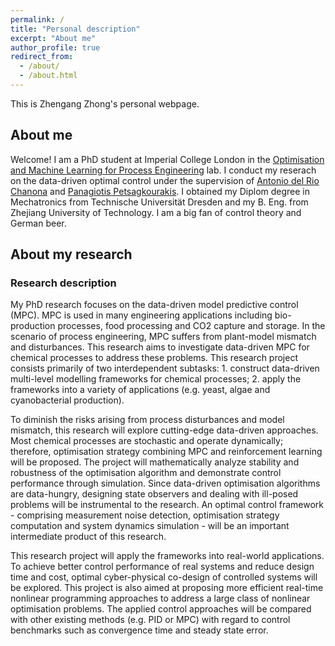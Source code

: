 ```yaml
---
permalink: /
title: "Personal description"
excerpt: "About me"
author_profile: true
redirect_from: 
  - /about/
  - /about.html
---
```


This is Zhengang Zhong's personal webpage.

About me
------
Welcome! I am a PhD student at Imperial College London in the [Optimisation and Machine Learning for Process Engineering](https://www.imperial.ac.uk/a-z-research/optimisation-and-machine-learning-for-process-engineering/) lab. I conduct my reserach on the data-driven optimal control under the supervision of [Antonio del Rio Chanona](https://www.imperial.ac.uk/people/a.del-rio-chanona) and [Panagiotis Petsagkourakis](https://iris.ucl.ac.uk/iris/browse/profile?upi=PPETS09). I obtained my Diplom degree in Mechatronics from Technische Universität Dresden and my B. Eng. from Zhejiang University of Technology. I am a big fan of control theory and German beer.  

## About my research

### Research description

My PhD research focuses on the data-driven model predictive control (MPC). MPC is used in many engineering applications including bio-production processes, food processing and CO2 capture and storage. In the scenario of process engineering,  MPC suffers from plant-model mismatch and disturbances. This research aims to investigate data-driven MPC for chemical processes to address these problems. This research project consists primarily of two interdependent subtasks: 1. construct data-driven multi-level modelling frameworks for chemical processes; 2. apply the frameworks into a variety of applications (e.g. yeast, algae and cyanobacterial production).

To diminish the risks arising from process disturbances and model mismatch, this research will explore cutting-edge data-driven approaches. Most chemical processes are stochastic and operate dynamically; therefore, optimisation strategy combining MPC and reinforcement learning will be proposed. The project will mathematically analyze stability and robustness of the optimisation algorithm and demonstrate control performance through simulation. Since data-driven optimisation algorithms are data-hungry, designing state observers and dealing with ill-posed problems will be instrumental to the research. An optimal control framework - comprising measurement noise detection, optimisation strategy computation and system dynamics simulation - will be an important intermediate product of this research. 

This research project will apply the frameworks into real-world applications. To achieve better control performance of real systems and reduce design time and cost, optimal cyber-physical co-design of controlled systems will be explored. This project is also aimed at proposing more efficient real-time nonlinear programming approaches to address a large class of nonlinear optimisation problems. The applied control approaches will be compared with other existing methods (e.g. PID or MPC) with regard to control benchmarks such as convergence time and steady state error. 
